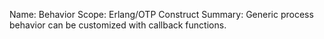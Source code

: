 Name:    Behavior
Scope:    Erlang/OTP Construct
Summary:  Generic process behavior can be customized with callback functions.
